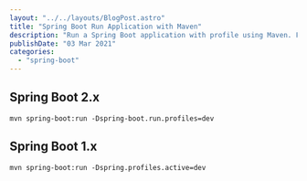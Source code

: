 ```yaml
---
layout: "../../layouts/BlogPost.astro"
title: "Spring Boot Run Application with Maven"
description: "Run a Spring Boot application with profile using Maven. For Spring Boot 1.5 & 2.X"
publishDate: "03 Mar 2021"
categories: 
  - "spring-boot"
---
```


## Spring Boot 2.x

```
mvn spring-boot:run -Dspring-boot.run.profiles=dev
```

## Spring Boot 1.x

```
mvn spring-boot:run -Dspring.profiles.active=dev
```
